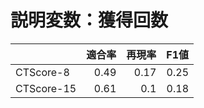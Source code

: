 # 説明変数：獲得回数
| | 適合率 | 再現率 | F1値 |
| :-- | --: | --: | --: |
| CTScore-8 | 0.49 | 0.17 | 0.25 |
| CTScore-15 | 0.61 | 0.1 | 0.18 |


